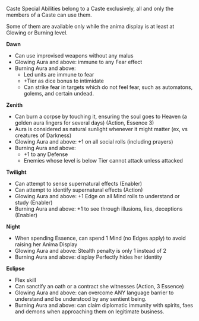 Caste Special Abilities belong to a Caste exclusively, all and only the members of a Caste can use them.

Some of them are available only while the anima display is at least at Glowing or Burning level.


**Dawn**
* Can use improvised weapons without any malus
* Glowing Aura and above: immune to any Fear effect
* Burning Aura and above:
  - Led units are immune to fear
  - +Tier as dice bonus to intimidate
  - Can strike fear in targets which do not feel fear, such as automatons, golems, and certain undead.


**Zenith**
* Can burn a corpse by touching it, ensuring the soul goes to Heaven (a golden aura lingers for several days) (Action, Essence 3)
* Aura is considered as natural sunlight whenever it might matter (ex, vs creatures of Darkness)
* Glowing Aura and above: +1 on all social rolls (including prayers)
* Burning Aura and above:
  - +1 to any Defense
  - Enemies whose level is below Tier cannot attack unless attacked


**Twilight**
* Can attempt to sense supernatural effects (Enabler)
* Can attempt to identify supernatural effects (Action)
* Glowing Aura and above: +1 Edge on all Mind rolls to understand or study (Enabler)
* Burning Aura and above: +1 to see through illusions, lies, deceptions (Enabler)


**Night**
* When spending Essence, can spend 1 Mind (no Edges apply) to avoid raising her Anima Display
* Glowing Aura and above: Stealth penalty is only 1 instead of 2
* Burning Aura and above: display Perfectly hides her identity


**Eclipse**
* Flex skill
* Can sanctify an oath or a contract she witnesses (Action, 3 Essence)
* Glowing Aura and above: can overcome ANY language barrier to understand and be understood by any sentient being.
* Burning Aura and above: can claim diplomatic immunity with spirits, faes and demons when approaching them on legitimate business.
